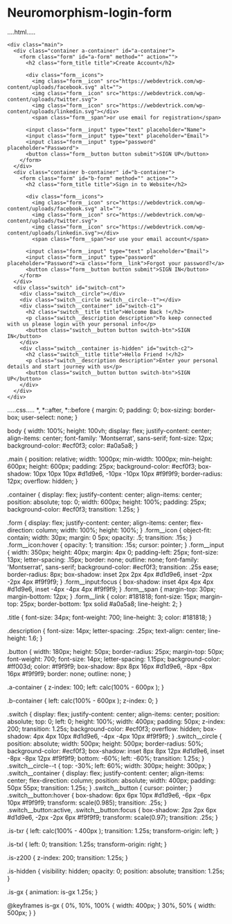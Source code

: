 # Neuromorphism-login-form
....html.....
<!DOCTYPE html>
<html>
  <head>
    <meta charset="utf-8">
    <meta name="viewport" content="width=device-width">
    <title>repl.it</title>
    <link href="style.css" rel="stylesheet" type="text/css" />
  </head>
  <body>
    <script src="script.js"></script>
    <html lang="en" >
<head>
  <meta charset="UTF-8">
  <title>Neumorphism Login/Registration Form | Webdevtrick.com</title>
  <link rel="stylesheet" href="style.css">
 
</head>
<body>
 
    <div class="main">
      <div class="container a-container" id="a-container">
        <form class="form" id="a-form" method="" action="">
          <h2 class="form_title title">Create Account</h2>
 
          <div class="form__icons">
            <img class="form__icon" src="https://webdevtrick.com/wp-content/uploads/facebook.svg" alt="">
            <img class="form__icon" src="https://webdevtrick.com/wp-content/uploads/twitter.svg">
            <img class="form__icon" src="https://webdevtrick.com/wp-content/uploads/linkedin.svg"></div>
            <span class="form__span">or use email for registration</span>
 
          <input class="form__input" type="text" placeholder="Name">
          <input class="form__input" type="text" placeholder="Email">
          <input class="form__input" type="password" placeholder="Password">
          <button class="form__button button submit">SIGN UP</button>
        </form>
      </div>
      <div class="container b-container" id="b-container">
        <form class="form" id="b-form" method="" action="">
          <h2 class="form_title title">Sign in to Website</h2>
 
          <div class="form__icons">
            <img class="form__icon" src="https://webdevtrick.com/wp-content/uploads/facebook.svg" alt="">
            <img class="form__icon" src="https://webdevtrick.com/wp-content/uploads/twitter.svg">
            <img class="form__icon" src="https://webdevtrick.com/wp-content/uploads/linkedin.svg"></div>
            <span class="form__span">or use your email account</span>
 
          <input class="form__input" type="text" placeholder="Email">
          <input class="form__input" type="password" placeholder="Password"><a class="form__link">Forgot your password?</a>
          <button class="form__button button submit">SIGN IN</button>
        </form>
      </div>
      <div class="switch" id="switch-cnt">
        <div class="switch__circle"></div>
        <div class="switch__circle switch__circle--t"></div>
        <div class="switch__container" id="switch-c1">
          <h2 class="switch__title title">Welcome Back !</h2>
          <p class="switch__description description">To keep connected with us please login with your personal info</p>
          <button class="switch__button button switch-btn">SIGN IN</button>
        </div>
        <div class="switch__container is-hidden" id="switch-c2">
          <h2 class="switch__title title">Hello Friend !</h2>
          <p class="switch__description description">Enter your personal details and start journey with us</p>
          <button class="switch__button button switch-btn">SIGN UP</button>
        </div>
      </div>
    </div>
 
  <script  src="function.js"></script>
  </body>
</html>
.....css.....
*, *::after, *::before {
  margin: 0;
  padding: 0;
  box-sizing: border-box;
  user-select: none;
}
 
 
body {
  width: 100%;
  height: 100vh;
  display: flex;
  justify-content: center;
  align-items: center;
  font-family: 'Montserrat', sans-serif;
  font-size: 12px;
  background-color: #ecf0f3;
  color: #a0a5a8;
}
 
 
.main {
  position: relative;
  width: 1000px;
  min-width: 1000px;
  min-height: 600px;
  height: 600px;
  padding: 25px;
  background-color: #ecf0f3;
  box-shadow: 10px 10px 10px #d1d9e6, -10px -10px 10px #f9f9f9;
  border-radius: 12px;
  overflow: hidden;
}
 
.container {
  display: flex;
  justify-content: center;
  align-items: center;
  position: absolute;
  top: 0;
  width: 600px;
  height: 100%;
  padding: 25px;
  background-color: #ecf0f3;
  transition: 1.25s;
}
 
.form {
  display: flex;
  justify-content: center;
  align-items: center;
  flex-direction: column;
  width: 100%;
  height: 100%;
}
.form__icon {
  object-fit: contain;
  width: 30px;
  margin: 0 5px;
  opacity: .5;
  transition: .15s;
}
.form__icon:hover {
  opacity: 1;
  transition: .15s;
  cursor: pointer;
}
.form__input {
  width: 350px;
  height: 40px;
  margin: 4px 0;
  padding-left: 25px;
  font-size: 13px;
  letter-spacing: .15px;
  border: none;
  outline: none;
  font-family: 'Montserrat', sans-serif;
  background-color: #ecf0f3;
  transition: .25s ease;
  border-radius: 8px;
  box-shadow: inset 2px 2px 4px #d1d9e6, inset -2px -2px 4px #f9f9f9;
}
.form__input:focus {
  box-shadow: inset 4px 4px 4px #d1d9e6, inset -4px -4px 4px #f9f9f9;
}
.form__span {
  margin-top: 30px;
  margin-bottom: 12px;
}
.form__link {
  color: #181818;
  font-size: 15px;
  margin-top: 25px;
  border-bottom: 1px solid #a0a5a8;
  line-height: 2;
}
 
.title {
  font-size: 34px;
  font-weight: 700;
  line-height: 3;
  color: #181818;
}
 
.description {
  font-size: 14px;
  letter-spacing: .25px;
  text-align: center;
  line-height: 1.6;
}
 
.button {
  width: 180px;
  height: 50px;
  border-radius: 25px;
  margin-top: 50px;
  font-weight: 700;
  font-size: 14px;
  letter-spacing: 1.15px;
  background-color: #ff003d;
  color: #f9f9f9;
  box-shadow: 8px 8px 16px #d1d9e6, -8px -8px 16px #f9f9f9;
  border: none;
  outline: none;
}
 
.a-container {
  z-index: 100;
  left: calc(100% - 600px );
}
 
.b-container {
  left: calc(100% - 600px );
  z-index: 0;
}
 
.switch {
  display: flex;
  justify-content: center;
  align-items: center;
  position: absolute;
  top: 0;
  left: 0;
  height: 100%;
  width: 400px;
  padding: 50px;
  z-index: 200;
  transition: 1.25s;
  background-color: #ecf0f3;
  overflow: hidden;
  box-shadow: 4px 4px 10px #d1d9e6, -4px -4px 10px #f9f9f9;
}
.switch__circle {
  position: absolute;
  width: 500px;
  height: 500px;
  border-radius: 50%;
  background-color: #ecf0f3;
  box-shadow: inset 8px 8px 12px #d1d9e6, inset -8px -8px 12px #f9f9f9;
  bottom: -60%;
  left: -60%;
  transition: 1.25s;
}
.switch__circle--t {
  top: -30%;
  left: 60%;
  width: 300px;
  height: 300px;
}
.switch__container {
  display: flex;
  justify-content: center;
  align-items: center;
  flex-direction: column;
  position: absolute;
  width: 400px;
  padding: 50px 55px;
  transition: 1.25s;
}
.switch__button {
  cursor: pointer;
}
.switch__button:hover {
  box-shadow: 6px 6px 10px #d1d9e6, -6px -6px 10px #f9f9f9;
  transform: scale(0.985);
  transition: .25s;
}
.switch__button:active, .switch__button:focus {
  box-shadow: 2px 2px 6px #d1d9e6, -2px -2px 6px #f9f9f9;
  transform: scale(0.97);
  transition: .25s;
}
 
.is-txr {
  left: calc(100% - 400px );
  transition: 1.25s;
  transform-origin: left;
}
 
.is-txl {
  left: 0;
  transition: 1.25s;
  transform-origin: right;
}
 
.is-z200 {
  z-index: 200;
  transition: 1.25s;
}
 
.is-hidden {
  visibility: hidden;
  opacity: 0;
  position: absolute;
  transition: 1.25s;
}
 
.is-gx {
  animation: is-gx 1.25s;
}
 
@keyframes is-gx {
  0%, 10%, 100% {
    width: 400px;
  }
  30%, 50% {
    width: 500px;
  }
}
